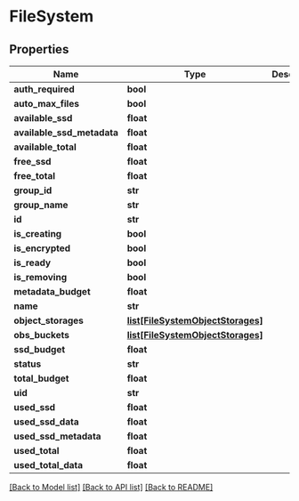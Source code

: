 # FileSystem

## Properties
Name | Type | Description | Notes
------------ | ------------- | ------------- | -------------
**auth_required** | **bool** |  | [optional] 
**auto_max_files** | **bool** |  | [optional] 
**available_ssd** | **float** |  | [optional] 
**available_ssd_metadata** | **float** |  | [optional] 
**available_total** | **float** |  | [optional] 
**free_ssd** | **float** |  | [optional] 
**free_total** | **float** |  | [optional] 
**group_id** | **str** |  | [optional] 
**group_name** | **str** |  | [optional] 
**id** | **str** |  | [optional] 
**is_creating** | **bool** |  | [optional] 
**is_encrypted** | **bool** |  | [optional] 
**is_ready** | **bool** |  | [optional] 
**is_removing** | **bool** |  | [optional] 
**metadata_budget** | **float** |  | [optional] 
**name** | **str** |  | [optional] 
**object_storages** | [**list[FileSystemObjectStorages]**](FileSystemObjectStorages.md) |  | [optional] 
**obs_buckets** | [**list[FileSystemObjectStorages]**](FileSystemObjectStorages.md) |  | [optional] 
**ssd_budget** | **float** |  | [optional] 
**status** | **str** |  | [optional] 
**total_budget** | **float** |  | [optional] 
**uid** | **str** |  | [optional] 
**used_ssd** | **float** |  | [optional] 
**used_ssd_data** | **float** |  | [optional] 
**used_ssd_metadata** | **float** |  | [optional] 
**used_total** | **float** |  | [optional] 
**used_total_data** | **float** |  | [optional] 

[[Back to Model list]](../README.md#documentation-for-models) [[Back to API list]](../README.md#documentation-for-api-endpoints) [[Back to README]](../README.md)


